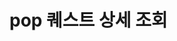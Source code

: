 #  pop 퀘스트 상세 조회

<api-endpoint openapi-path="../../openapi/api-docs (1).json" method="GET" endpoint="/v1/quest/pop/{questId}"/>